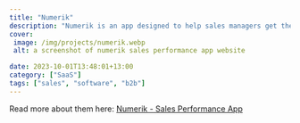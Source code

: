 ```yaml
---
title: "Numerik"
description: "Numerik is an app designed to help sales managers get the best performance from their reps."
cover: 
 image: /img/projects/numerik.webp
 alt: a screenshot of numerik sales performance app website 

date: 2023-10-01T13:48:01+13:00
category: ["SaaS"]
tags: ["sales", "software", "b2b"]
---
```


Read more about them here: <a href="https://www.numerik.ly">Numerik - Sales Performance App</a>
